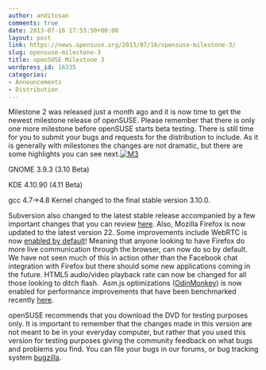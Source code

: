 ```yaml
---
author: anditosan
comments: true
date: 2013-07-16 17:53:50+00:00
layout: post
link: https://news.opensuse.org/2013/07/16/opensuse-milestone-3/
slug: opensuse-milestone-3
title: openSUSE Milestone 3
wordpress_id: 16335
categories:
- Announcements
- Distribution
---
```


Milestone 2 was released just a month ago and it is now time to get the newest milestone release of openSUSE. Please remember that there is only one more milestone before openSUSE starts beta testing. There is still time for you to submit your bugs and requests for the distribution to include. As it is generally with milestones the changes are not dramatic, but there are some highlights you can see next.[![M3](//news.opensuse.org/wp-content/uploads/2013/07/M3.png)](//news.opensuse.org/wp-content/uploads/2013/07/M3.png)

GNOME 3.9.3 (3.10 Beta)

KDE 4.10.90 (4.11 Beta)

gcc 4.7->4.8 Kernel changed to the final stable version 3.10.0.

Subversion also changed to the latest stable release accompanied by a few important changes that you can review [here](http://subversion.apache.org/docs/release-notes/1.8.html). Also, Mozilla Firefox is now updated to the latest version 22. Some improvements include WebRTC is now [enabled by default](http://blog.mozilla.org/futurereleases/2013/05/16/firefox-beta-now-includes-webrtc-on-by-default)! Meaning that anyone looking to have Firefox do more live communication through the browser, can now do so by default. We have not seen much of this in action other than the Facebook chat integration with Firefox but there should some new applications coming in the future. HTML5 audio/video playback rate can now be changed for all those looking to ditch flash.  Asm.js optimizations ([OdinMonkey](http://blog.mozilla.org/luke/2013/03/21/asm-js-in-firefox-nightly/)) is now enabled for performance improvements that have been benchmarked recently [here](http://www.tomshardware.com/reviews/chrome-27-firefox-21-opera-next,3534.html).

openSUSE recommends that you download the DVD for testing purposes only. It is important to remember that the changes made in this version are not meant to be in your everyday computer, but rather that you used this version for testing purposes giving the community feedback on what bugs and problems you find. You can file your bugs in our forums, or bug tracking system [bugzilla](https://en.opensuse.org/openSUSE:Submitting_bug_reports).
